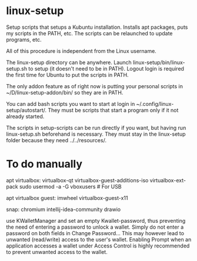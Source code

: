 # linux-setup

Setup scripts that setups a Kubuntu installation. Installs apt packages, puts my scripts in the PATH, etc. The scripts can be relaunched to update programs, etc.

All of this procedure is independent from the Linux username.

The linux-setup directory can be anywhere. Launch linux-setup/bin/linux-setup.sh to setup (it doesn't need to be in PATH). Logout login is required the first time for Ubuntu to put the scripts in PATH.

The only addon feature as of right now is putting your personal scripts in ~/D/linux-setup-addon/bin/ so they are in PATH.

You can add bash scripts you want to start at login in ~/.config/linux-setup/autostart/. They must be scripts that start a program only if it not already started.

The scripts in setup-scripts can be run directly if you want, but having run linux-setup.sh beforehand is necessary. They must stay in the linux-setup folder because they need ../../resources/.

# To do manually

apt virtualbox: virtualbox-qt virtualbox-guest-additions-iso virtualbox-ext-pack
sudo usermod -a -G vboxusers <username> # For USB

apt virtualbox guest: imwheel virtualbox-guest-x11

snap: chromium intellij-idea-community drawio

use KWalletManager and set an empty Kwallet-password, thus preventing the need of entering a password to unlock a wallet. Simply do not enter a password on both fields in Change Password... This may however lead to unwanted (read/write) access to the user's wallet. Enabling Prompt when an application accesses a wallet under Access Control is highly recommended to prevent unwanted access to the wallet.
